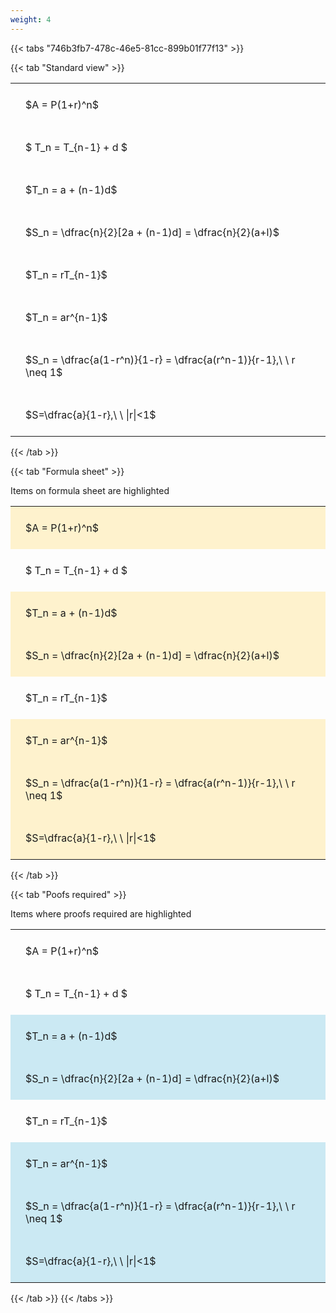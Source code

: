 ```yaml
---
weight: 4
---
```


{{< tabs "746b3fb7-478c-46e5-81cc-899b01f77f13" >}}

{{< tab "Standard view" >}}

<style type="text/css">
#T_390b1 th.col_heading {
  text-align: left;
  font-size: 1em;
}
#T_390b1 td {
  text-align: left;
  font-size: 1em;
  padding: 1.5em;
}
</style>
<table id="T_390b1">
  <thead>
  </thead>
  <tbody>
    <tr>
      <td id="T_390b1_row0_col0" class="data row0 col0" >$A = P(1+r)^n$</td>
    </tr>
    <tr>
      <td id="T_390b1_row1_col0" class="data row1 col0" >$ T_n = T_{n-1} + d $</td>
    </tr>
    <tr>
      <td id="T_390b1_row2_col0" class="data row2 col0" >$T_n = a + (n-1)d$</td>
    </tr>
    <tr>
      <td id="T_390b1_row3_col0" class="data row3 col0" >$S_n = \dfrac{n}{2}[2a + (n-1)d] = \dfrac{n}{2}(a+l)$</td>
    </tr>
    <tr>
      <td id="T_390b1_row4_col0" class="data row4 col0" >$T_n = rT_{n-1}$</td>
    </tr>
    <tr>
      <td id="T_390b1_row5_col0" class="data row5 col0" >$T_n = ar^{n-1}$</td>
    </tr>
    <tr>
      <td id="T_390b1_row6_col0" class="data row6 col0" >$S_n = \dfrac{a(1-r^n)}{1-r} = \dfrac{a(r^n-1)}{r-1},\ \  r \neq 1$</td>
    </tr>
    <tr>
      <td id="T_390b1_row7_col0" class="data row7 col0" >$S=\dfrac{a}{1-r},\ \ |r|<1$</td>
    </tr>
  </tbody>
</table>
{{< /tab >}}

{{< tab "Formula sheet" >}}

Items on formula sheet are highlighted 
<br>
<style type="text/css">
#T_b7d7e th.col_heading {
  text-align: left;
  font-size: 1em;
}
#T_b7d7e td {
  text-align: left;
  font-size: 1em;
  padding: 1.5em;
}
#T_b7d7e_row0_col0, #T_b7d7e_row2_col0, #T_b7d7e_row3_col0, #T_b7d7e_row5_col0, #T_b7d7e_row6_col0, #T_b7d7e_row7_col0 {
  background-color: rgba(255,194,10, 0.2);
}
#T_b7d7e_row1_col0, #T_b7d7e_row4_col0 {
  background-color: rgba(0,0,0,0);
}
</style>
<table id="T_b7d7e">
  <thead>
  </thead>
  <tbody>
    <tr>
      <td id="T_b7d7e_row0_col0" class="data row0 col0" >$A = P(1+r)^n$</td>
    </tr>
    <tr>
      <td id="T_b7d7e_row1_col0" class="data row1 col0" >$ T_n = T_{n-1} + d $</td>
    </tr>
    <tr>
      <td id="T_b7d7e_row2_col0" class="data row2 col0" >$T_n = a + (n-1)d$</td>
    </tr>
    <tr>
      <td id="T_b7d7e_row3_col0" class="data row3 col0" >$S_n = \dfrac{n}{2}[2a + (n-1)d] = \dfrac{n}{2}(a+l)$</td>
    </tr>
    <tr>
      <td id="T_b7d7e_row4_col0" class="data row4 col0" >$T_n = rT_{n-1}$</td>
    </tr>
    <tr>
      <td id="T_b7d7e_row5_col0" class="data row5 col0" >$T_n = ar^{n-1}$</td>
    </tr>
    <tr>
      <td id="T_b7d7e_row6_col0" class="data row6 col0" >$S_n = \dfrac{a(1-r^n)}{1-r} = \dfrac{a(r^n-1)}{r-1},\ \  r \neq 1$</td>
    </tr>
    <tr>
      <td id="T_b7d7e_row7_col0" class="data row7 col0" >$S=\dfrac{a}{1-r},\ \ |r|<1$</td>
    </tr>
  </tbody>
</table>
{{< /tab >}}

{{< tab "Poofs required" >}}

Items where proofs required are highlighted 
<br>
<style type="text/css">
#T_6bb77 th.col_heading {
  text-align: left;
  font-size: 1em;
}
#T_6bb77 td {
  text-align: left;
  font-size: 1em;
  padding: 1.5em;
}
#T_6bb77_row0_col0, #T_6bb77_row1_col0, #T_6bb77_row4_col0 {
  background-color: rgba(0,0,0,0);
}
#T_6bb77_row2_col0, #T_6bb77_row3_col0, #T_6bb77_row5_col0, #T_6bb77_row6_col0, #T_6bb77_row7_col0 {
  background-color: rgba(0,150,200, 0.2);
}
</style>
<table id="T_6bb77">
  <thead>
  </thead>
  <tbody>
    <tr>
      <td id="T_6bb77_row0_col0" class="data row0 col0" >$A = P(1+r)^n$</td>
    </tr>
    <tr>
      <td id="T_6bb77_row1_col0" class="data row1 col0" >$ T_n = T_{n-1} + d $</td>
    </tr>
    <tr>
      <td id="T_6bb77_row2_col0" class="data row2 col0" >$T_n = a + (n-1)d$</td>
    </tr>
    <tr>
      <td id="T_6bb77_row3_col0" class="data row3 col0" >$S_n = \dfrac{n}{2}[2a + (n-1)d] = \dfrac{n}{2}(a+l)$</td>
    </tr>
    <tr>
      <td id="T_6bb77_row4_col0" class="data row4 col0" >$T_n = rT_{n-1}$</td>
    </tr>
    <tr>
      <td id="T_6bb77_row5_col0" class="data row5 col0" >$T_n = ar^{n-1}$</td>
    </tr>
    <tr>
      <td id="T_6bb77_row6_col0" class="data row6 col0" >$S_n = \dfrac{a(1-r^n)}{1-r} = \dfrac{a(r^n-1)}{r-1},\ \  r \neq 1$</td>
    </tr>
    <tr>
      <td id="T_6bb77_row7_col0" class="data row7 col0" >$S=\dfrac{a}{1-r},\ \ |r|<1$</td>
    </tr>
  </tbody>
</table>
{{< /tab >}}
{{< /tabs >}}